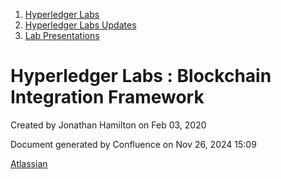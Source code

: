1. [Hyperledger Labs](index.html)
2. [Hyperledger Labs Updates](Hyperledger-Labs-Updates_20283443.html)
3. [Lab Presentations](Lab-Presentations_20294158.html)

# Hyperledger Labs : Blockchain Integration Framework

Created by Jonathan Hamilton on Feb 03, 2020

Document generated by Confluence on Nov 26, 2024 15:09

[Atlassian](http://www.atlassian.com/)
